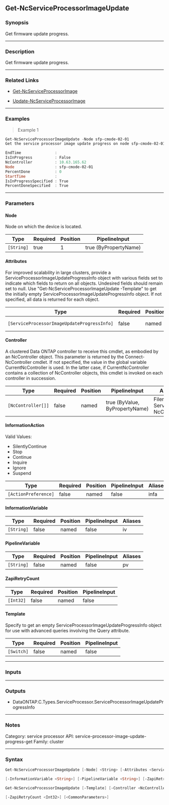 Get-NcServiceProcessorImageUpdate
---------------------------------

### Synopsis
Get firmware update progress.

---

### Description

Get firmware update progress.

---

### Related Links
* [Get-NcServiceProcessorImage](Get-NcServiceProcessorImage)

* [Update-NcServiceProcessorImage](Update-NcServiceProcessorImage)

---

### Examples
> Example 1

```PowerShell
Get-NcServiceProcessorImageUpdate -Node sfp-cmode-02-01
Get the service processor image update progress on node sfp-cmode-02-01.

EndTime               :
IsInProgress          : False
NcController          : 10.63.165.62
Node                  : sfp-cmode-02-01
PercentDone           : 0
StartTime             :
IsInProgressSpecified : True
PercentDoneSpecified  : True

```

---

### Parameters
#### **Node**
Node on which the device is located.

|Type      |Required|Position|PipelineInput        |
|----------|--------|--------|---------------------|
|`[String]`|true    |1       |true (ByPropertyName)|

#### **Attributes**
For improved scalability in large clusters, provide a ServiceProcessorImageUpdateProgressInfo object with various fields set to indicate which fields to return on all objects.  Undesired fields should remain set to null.  Use "Get-NcServiceProcessorImageUpdate -Template" to get the initially empty ServiceProcessorImageUpdateProgressInfo object.  If not specified, all data is returned for each object.

|Type                                       |Required|Position|PipelineInput        |
|-------------------------------------------|--------|--------|---------------------|
|`[ServiceProcessorImageUpdateProgressInfo]`|false   |named   |true (ByPropertyName)|

#### **Controller**
A clustered Data ONTAP controller to receive this cmdlet, as embodied by an NcController object.  This parameter is returned by the Connect-NcController cmdlet.  If not specified, the value in the global variable CurrentNcController is used.  In the latter case, if CurrentNcController contains a collection of NcController objects, this cmdlet is invoked on each controller in succession.

|Type              |Required|Position|PipelineInput                 |Aliases                          |
|------------------|--------|--------|------------------------------|---------------------------------|
|`[NcController[]]`|false   |named   |true (ByValue, ByPropertyName)|Filer<br/>Server<br/>NcController|

#### **InformationAction**

Valid Values:

* SilentlyContinue
* Stop
* Continue
* Inquire
* Ignore
* Suspend

|Type                |Required|Position|PipelineInput|Aliases|
|--------------------|--------|--------|-------------|-------|
|`[ActionPreference]`|false   |named   |false        |infa   |

#### **InformationVariable**

|Type      |Required|Position|PipelineInput|Aliases|
|----------|--------|--------|-------------|-------|
|`[String]`|false   |named   |false        |iv     |

#### **PipelineVariable**

|Type      |Required|Position|PipelineInput|Aliases|
|----------|--------|--------|-------------|-------|
|`[String]`|false   |named   |false        |pv     |

#### **ZapiRetryCount**

|Type     |Required|Position|PipelineInput|
|---------|--------|--------|-------------|
|`[Int32]`|false   |named   |false        |

#### **Template**
Specify to get an empty ServiceProcessorImageUpdateProgressInfo object for use with advanced queries involving the Query attribute.

|Type      |Required|Position|PipelineInput|
|----------|--------|--------|-------------|
|`[Switch]`|false   |named   |false        |

---

### Inputs

---

### Outputs
* DataONTAP.C.Types.ServiceProcessor.ServiceProcessorImageUpdateProgressInfo

---

### Notes
Category: service processor
API: service-processor-image-update-progress-get
Family: cluster

---

### Syntax
```PowerShell
Get-NcServiceProcessorImageUpdate [-Node] <String> [-Attributes <ServiceProcessorImageUpdateProgressInfo>] [-Controller <NcController[]>] [-InformationAction <ActionPreference>] 
```
```PowerShell
[-InformationVariable <String>] [-PipelineVariable <String>] [-ZapiRetryCount <Int32>] [<CommonParameters>]
```
```PowerShell
Get-NcServiceProcessorImageUpdate [-Template] [-Controller <NcController[]>] [-InformationAction <ActionPreference>] [-InformationVariable <String>] [-PipelineVariable <String>] 
```
```PowerShell
[-ZapiRetryCount <Int32>] [<CommonParameters>]
```
